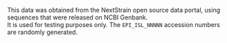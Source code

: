 This data was obtained from the NextStrain open source data portal, using sequences that were released on NCBI Genbank.  
It is used for testing purposes only. 
The `EPI_ISL_NNNNN` accession numbers are randomly generated.

